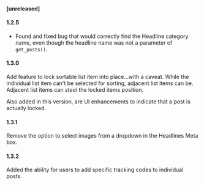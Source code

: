 #### [unreleased]

#### 1.2.5
* Found and fixed bug that would correctly find the Headline category name, even though the headline name was not a parameter of `get_posts()`.
 
#### 1.3.0
Add feature to lock sortable list item into place...with a caveat. While the individual list item can't be selected for sorting, adjacent list items can be. Adjacent list items can *steal* the locked items position. 
 
Also added in this version, are UI enhancements to indicate that a post is actually locked.
   
#### 1.3.1
Remove the option to select images from a dropdown in the Headlines Meta box.

#### 1.3.2
Added the ability for users to add specific tracking codes to individual posts. 